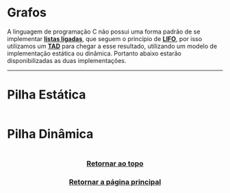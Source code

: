 # Grafos

A linguagem de programação C não possui uma forma padrão de se implementar <a href="Pilhas.md" title="uma coleção linear de elementos vulgo stack">**listas ligadas**</a>, que seguem o princípio de <a href="Pilhas.md" title="Last In, First Out: o último elemento inserido é o primeiro a ser removido.">**LIFO**</a>, por isso utilizamos um <a href="Pilhas.md" title="Tipo Abstrato de Dado: Struct">**TAD**</a> para chegar a esse resultado, utilizando um modelo de implementação estática ou dinâmica. Portanto abaixo estarão disponibilizadas as duas implementações. 

--- 

# Pilha Estática
```main.c
```

# Pilha Dinâmica
```main.c
```

<h3 align="center"> <a href="#pilhas" title="Voltar ao topo"> Retornar ao topo </a> </h3>
<h3 align="center"> <a href="https://github.com/AllisonJunior/Estruturas_de_Dados" title="Voltar ao menu principal"> Retornar a página principal </a> </h3>

